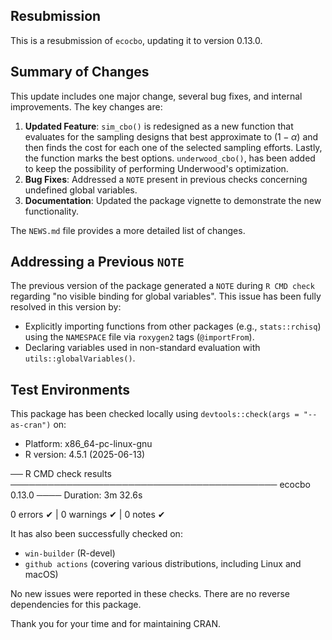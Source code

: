 ## Resubmission

This is a resubmission of `ecocbo`, updating it to version 0.13.0.

## Summary of Changes

This update includes one major change, several bug fixes, and internal improvements. The key changes are:

1.  **Updated Feature**: `sim_cbo()` is redesigned as a new function that evaluates for the sampling designs that best approximate to $(1-\alpha)$ and then finds the cost for each one of the selected sampling efforts. Lastly, the function marks the best options. `underwood_cbo()`, has been added to keep the possibility of performing Underwood's optimization.
2.  **Bug Fixes**: Addressed a `NOTE` present in previous checks concerning undefined global variables.
3.  **Documentation**: Updated the package vignette to demonstrate the new functionality.

The `NEWS.md` file provides a more detailed list of changes.

## Addressing a Previous `NOTE`

The previous version of the package generated a `NOTE` during `R CMD check` regarding "no visible binding for global variables". This issue has been fully resolved in this version by:

* Explicitly importing functions from other packages (e.g., `stats::rchisq`) using the `NAMESPACE` file via `roxygen2` tags (`@importFrom`).
* Declaring variables used in non-standard evaluation with `utils::globalVariables()`.

## Test Environments

This package has been checked locally using `devtools::check(args = "--as-cran")` on:

* Platform: x86_64-pc-linux-gnu
* R version: 4.5.1 (2025-06-13)

── R CMD check results ─────────────────────────────────────────── ecocbo 0.13.0 ────
Duration: 3m 32.6s

0 errors ✔ | 0 warnings ✔ | 0 notes ✔

It has also been successfully checked on:

* `win-builder` (R-devel)
* `github actions` (covering various distributions, including Linux and macOS)

No new issues were reported in these checks. There are no reverse dependencies for this package.

Thank you for your time and for maintaining CRAN.
